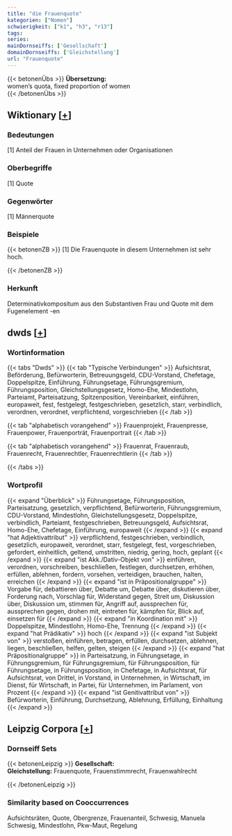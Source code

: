 ```yaml
---
title: "die Frauenquote"
kategorien: ["Nomen"]
schwierigkeit: ["k1", "h3", "r13"]
tags:
series:
mainDornseiffs: ['Gesellschaft']
domainDornseiffs: ['Gleichstellung']
url: "Frauenquote"
---
```


{{< betonenÜbs >}}
**Übersetzung:**  
women’s quota, fixed proportion of women  
{{< /betonenÜbs >}}

## Wiktionary [[+](https://de.wiktionary.org/wiki/Frauenquote)]

### Bedeutungen
[1] Anteil der Frauen in Unternehmen oder Organisationen  

### Oberbegriffe
[1] Quote  

### Gegenwörter
[1] Männerquote  

### Beispiele
{{< betonenZB >}}
[1] Die Frauenquote in diesem Unternehmen ist sehr hoch.  

{{< /betonenZB >}}
### Herkunft
Determinativkompositum aus den Substantiven Frau und Quote mit dem Fugenelement -en  



## dwds [[+](https://www.dwds.de/wb/Frauenquote)]

### Wortinformation
{{< tabs "Dwds" >}}
{{< tab "Typische Verbindungen" >}}
Aufsichtsrat, Beförderung, Befürworterin, Betreuungsgeld, CDU-Vorstand, Chefetage, Doppelspitze, Einführung, Führungsetage, Führungsgremium, Führungsposition, Gleichstellungsgesetz, Homo-Ehe, Mindestlohn, Parteiamt, Parteisatzung, Spitzenposition, Vereinbarkeit, einführen, europaweit, fest, festgelegt, festgeschrieben, gesetzlich, starr, verbindlich, verordnen, verordnet, verpflichtend, vorgeschrieben
{{< /tab >}}

{{< tab "alphabetisch vorangehend" >}}
Frauenprojekt, Frauenpresse, Frauenpower, Frauenporträt, Frauenportrait
{{< /tab >}}

{{< tab "alphabetisch vorangehend" >}}
Frauenrat, Frauenraub, Frauenrecht, Frauenrechtler, Frauenrechtlerin
{{< /tab >}}

{{< /tabs >}}

### Wortprofil
{{< expand "Überblick" >}} Führungsetage, Führungsposition, Parteisatzung, gesetzlich, verpflichtend, Befürworterin, Führungsgremium, CDU-Vorstand, Mindestlohn, Gleichstellungsgesetz, Doppelspitze, verbindlich, Parteiamt, festgeschrieben, Betreuungsgeld, Aufsichtsrat, Homo-Ehe, Chefetage, Einführung, europaweit {{< /expand >}}
{{< expand "hat Adjektivattribut" >}} verpflichtend, festgeschrieben, verbindlich, gesetzlich, europaweit, verordnet, starr, festgelegt, fest, vorgeschrieben, gefordert, einheitlich, geltend, umstritten, niedrig, gering, hoch, geplant {{< /expand >}}
{{< expand "ist Akk./Dativ-Objekt von" >}} einführen, verordnen, vorschreiben, beschließen, festlegen, durchsetzen, erhöhen, erfüllen, ablehnen, fordern, vorsehen, verteidigen, brauchen, halten, erreichen {{< /expand >}}
{{< expand "ist in Präpositionalgruppe" >}} Vorgabe für, debattieren über, Debatte um, Debatte über, diskutieren über, Forderung nach, Vorschlag für, Widerstand gegen, Streit um, Diskussion über, Diskussion um, stimmen für, Angriff auf, aussprechen für, aussprechen gegen, drohen mit, eintreten für, kämpfen für, Blick auf, einsetzen für {{< /expand >}}
{{< expand "in Koordination mit" >}} Doppelspitze, Mindestlohn, Homo-Ehe, Trennung {{< /expand >}}
{{< expand "hat Prädikativ" >}} hoch {{< /expand >}}
{{< expand "ist Subjekt von" >}} verstoßen, einführen, betragen, erfüllen, durchsetzen, ablehnen, liegen, beschließen, helfen, gelten, steigen {{< /expand >}}
{{< expand "hat Präpositionalgruppe" >}} in Parteisatzung, in Führungsetage, in Führungsgremium, für Führungsgremium, für Führungsposition, für Führungsetage, in Führungsposition, in Chefetage, in Aufsichtsrat, für Aufsichtsrat, von Drittel, in Vorstand, in Unternehmen, in Wirtschaft, im Dienst, für Wirtschaft, in Partei, für Unternehmen, im Parlament, von Prozent {{< /expand >}}
{{< expand "ist Genitivattribut von" >}} Befürworterin, Einführung, Durchsetzung, Ablehnung, Erfüllung, Einhaltung {{< /expand >}}

## Leipzig Corpora [[+](https://corpora.uni-leipzig.de/en/res?word=Frauenquote&corpusId=deu_newscrawl-public_2018)]

### Dornseiff Sets
{{< betonenLeipzig >}}
**Gesellschaft:**  
**Gleichstellung:** Frauenquote, Frauenstimmrecht, Frauenwahlrecht  

{{< /betonenLeipzig >}}

### Similarity based on Cooccurrences
Aufsichtsräten, Quote, Obergrenze, Frauenanteil, Schwesig, Manuela Schwesig, Mindestlohn, Pkw-Maut, Regelung

